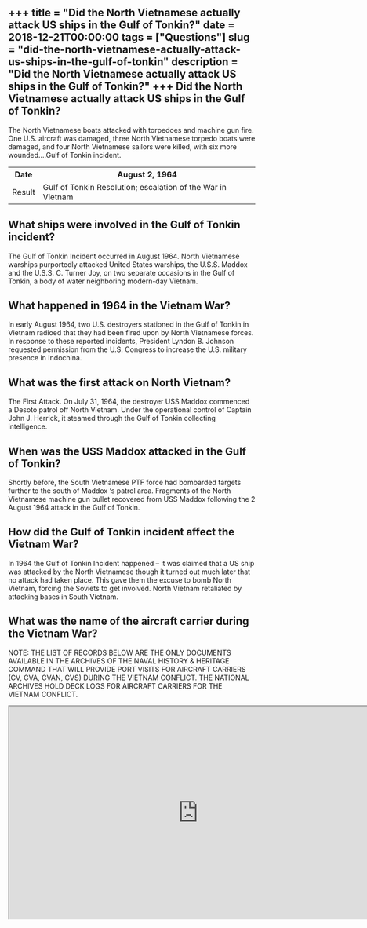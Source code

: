 +++
title = "Did the North Vietnamese actually attack US ships in the Gulf of Tonkin?"
date = 2018-12-21T00:00:00
tags = ["Questions"]
slug = "did-the-north-vietnamese-actually-attack-us-ships-in-the-gulf-of-tonkin"
description = "Did the North Vietnamese actually attack US ships in the Gulf of Tonkin?"
+++
Did the North Vietnamese actually attack US ships in the Gulf of Tonkin?
------------------------------------------------------------------------

The North Vietnamese boats attacked with torpedoes and machine gun fire. One U.S. aircraft was damaged, three North Vietnamese torpedo boats were damaged, and four North Vietnamese sailors were killed, with six more wounded….Gulf of Tonkin incident.

<table><tr><th>Date</th><th>August 2, 1964</th></tr><tr><td>Result</td><td>Gulf of Tonkin Resolution; escalation of the War in Vietnam</td></tr></table>

What ships were involved in the Gulf of Tonkin incident?
--------------------------------------------------------

The Gulf of Tonkin Incident occurred in August 1964. North Vietnamese warships purportedly attacked United States warships, the U.S.S. Maddox and the U.S.S. C. Turner Joy, on two separate occasions in the Gulf of Tonkin, a body of water neighboring modern-day Vietnam.

What happened in 1964 in the Vietnam War?
-----------------------------------------

In early August 1964, two U.S. destroyers stationed in the Gulf of Tonkin in Vietnam radioed that they had been fired upon by North Vietnamese forces. In response to these reported incidents, President Lyndon B. Johnson requested permission from the U.S. Congress to increase the U.S. military presence in Indochina.

What was the first attack on North Vietnam?
-------------------------------------------

The First Attack. On July 31, 1964, the destroyer USS Maddox commenced a Desoto patrol off North Vietnam. Under the operational control of Captain John J. Herrick, it steamed through the Gulf of Tonkin collecting intelligence.

When was the USS Maddox attacked in the Gulf of Tonkin?
-------------------------------------------------------

Shortly before, the South Vietnamese PTF force had bombarded targets further to the south of Maddox ‘s patrol area. Fragments of the North Vietnamese machine gun bullet recovered from USS Maddox following the 2 August 1964 attack in the Gulf of Tonkin.

How did the Gulf of Tonkin incident affect the Vietnam War?
-----------------------------------------------------------

In 1964 the Gulf of Tonkin Incident happened – it was claimed that a US ship was attacked by the North Vietnamese though it turned out much later that no attack had taken place. This gave them the excuse to bomb North Vietnam, forcing the Soviets to get involved. North Vietnam retaliated by attacking bases in South Vietnam.

What was the name of the aircraft carrier during the Vietnam War?
-----------------------------------------------------------------

NOTE: THE LIST OF RECORDS BELOW ARE THE ONLY DOCUMENTS AVAILABLE IN THE ARCHIVES OF THE NAVAL HISTORY &amp; HERITAGE COMMAND THAT WILL PROVIDE PORT VISITS FOR AIRCRAFT CARRIERS (CV, CVA, CVAN, CVS) DURING THE VIETNAM CONFLICT. THE NATIONAL ARCHIVES HOLD DECK LOGS FOR AIRCRAFT CARRIERS FOR THE VIETNAM CONFLICT.

<iframe allow="accelerometer; autoplay; clipboard-write; encrypted-media; gyroscope; picture-in-picture" allowfullscreen="" class="__youtube_prefs__  epyt-is-override  no-lazyload" data-no-lazy="1" data-origheight="433" data-origwidth="770" data-skipgform_ajax_framebjll="" height="433" id="_ytid_73736" loading="lazy" src="https://www.youtube.com/embed/7tNTh6KlXXU?enablejsapi=1&autoplay=0&cc_load_policy=0&cc_lang_pref=&iv_load_policy=1&loop=0&modestbranding=0&rel=1&fs=1&playsinline=0&autohide=2&theme=dark&color=red&controls=1&" title="YouTube player" width="770"></iframe>